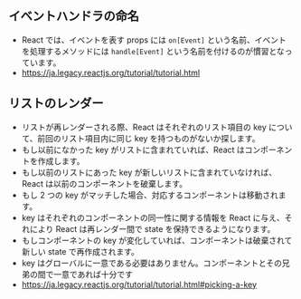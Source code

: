 ## イベントハンドラの命名
- React では、イベントを表す props には `on[Event]` という名前、イベントを処理するメソッドには `handle[Event]` という名前を付けるのが慣習となっています。
- https://ja.legacy.reactjs.org/tutorial/tutorial.html

## リストのレンダー
- リストが再レンダーされる際、React はそれぞれのリスト項目の key について、前回のリスト項目内に同じ key を持つものがないか探します。
- もし以前になかった key がリストに含まれていれば、React はコンポーネントを作成します。
- もし以前のリストにあった key が新しいリストに含まれていなければ、React は以前のコンポーネントを破棄します。
- もし 2 つの key がマッチした場合、対応するコンポーネントは移動されます。
- key はそれぞれのコンポーネントの同一性に関する情報を React に与え、それにより React は再レンダー間で state を保持できるようになります。
- もしコンポーネントの key が変化していれば、コンポーネントは破棄されて新しい state で再作成されます。
- key はグローバルに一意である必要はありません。コンポーネントとその兄弟の間で一意であれば十分です
- https://ja.legacy.reactjs.org/tutorial/tutorial.html#picking-a-key

